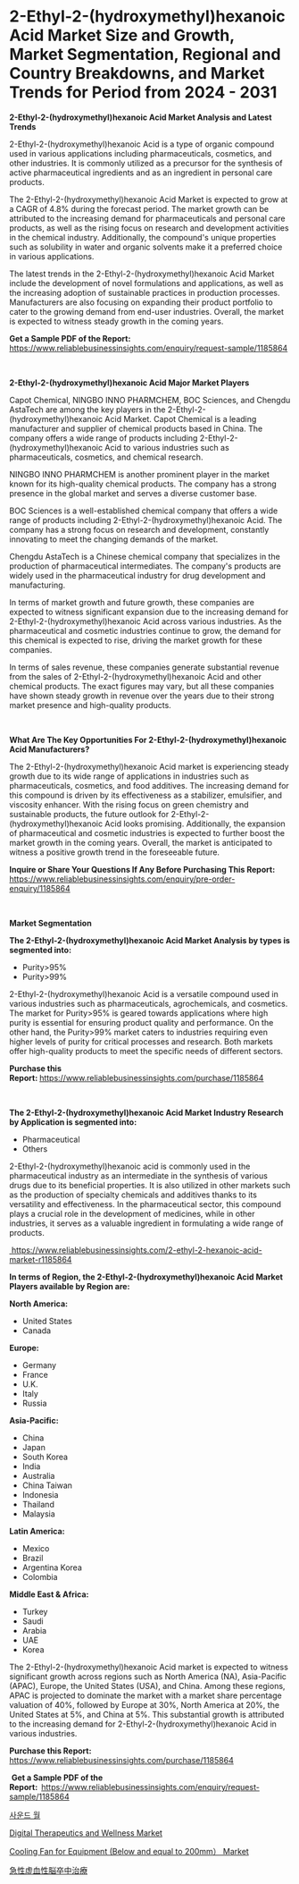 <p><h1>2-Ethyl-2-(hydroxymethyl)hexanoic Acid Market Size and Growth, Market Segmentation, Regional and Country Breakdowns, and Market Trends for Period from 2024 -  2031</h1></p><p><strong>2-Ethyl-2-(hydroxymethyl)hexanoic Acid Market Analysis and Latest Trends</strong></p>
<p><p>2-Ethyl-2-(hydroxymethyl)hexanoic Acid is a type of organic compound used in various applications including pharmaceuticals, cosmetics, and other industries. It is commonly utilized as a precursor for the synthesis of active pharmaceutical ingredients and as an ingredient in personal care products.</p><p>The 2-Ethyl-2-(hydroxymethyl)hexanoic Acid Market is expected to grow at a CAGR of 4.8% during the forecast period. The market growth can be attributed to the increasing demand for pharmaceuticals and personal care products, as well as the rising focus on research and development activities in the chemical industry. Additionally, the compound's unique properties such as solubility in water and organic solvents make it a preferred choice in various applications.</p><p>The latest trends in the 2-Ethyl-2-(hydroxymethyl)hexanoic Acid Market include the development of novel formulations and applications, as well as the increasing adoption of sustainable practices in production processes. Manufacturers are also focusing on expanding their product portfolio to cater to the growing demand from end-user industries. Overall, the market is expected to witness steady growth in the coming years.</p></p>
<p><strong>Get a Sample PDF of the Report:&nbsp;</strong> <a href="https://www.reliablebusinessinsights.com/enquiry/request-sample/1185864">https://www.reliablebusinessinsights.com/enquiry/request-sample/1185864</a></p>
<p>&nbsp;</p>
<p><strong>2-Ethyl-2-(hydroxymethyl)hexanoic Acid Major Market Players</strong></p>
<p><p>Capot Chemical, NINGBO INNO PHARMCHEM, BOC Sciences, and Chengdu AstaTech are among the key players in the 2-Ethyl-2-(hydroxymethyl)hexanoic Acid Market. Capot Chemical is a leading manufacturer and supplier of chemical products based in China. The company offers a wide range of products including 2-Ethyl-2-(hydroxymethyl)hexanoic Acid to various industries such as pharmaceuticals, cosmetics, and chemical research.</p><p>NINGBO INNO PHARMCHEM is another prominent player in the market known for its high-quality chemical products. The company has a strong presence in the global market and serves a diverse customer base.</p><p>BOC Sciences is a well-established chemical company that offers a wide range of products including 2-Ethyl-2-(hydroxymethyl)hexanoic Acid. The company has a strong focus on research and development, constantly innovating to meet the changing demands of the market.</p><p>Chengdu AstaTech is a Chinese chemical company that specializes in the production of pharmaceutical intermediates. The company's products are widely used in the pharmaceutical industry for drug development and manufacturing.</p><p>In terms of market growth and future growth, these companies are expected to witness significant expansion due to the increasing demand for 2-Ethyl-2-(hydroxymethyl)hexanoic Acid across various industries. As the pharmaceutical and cosmetic industries continue to grow, the demand for this chemical is expected to rise, driving the market growth for these companies.</p><p>In terms of sales revenue, these companies generate substantial revenue from the sales of 2-Ethyl-2-(hydroxymethyl)hexanoic Acid and other chemical products. The exact figures may vary, but all these companies have shown steady growth in revenue over the years due to their strong market presence and high-quality products.</p></p>
<p>&nbsp;</p>
<p><strong>What Are The Key Opportunities For 2-Ethyl-2-(hydroxymethyl)hexanoic Acid Manufacturers?</strong></p>
<p><p>The 2-Ethyl-2-(hydroxymethyl)hexanoic Acid market is experiencing steady growth due to its wide range of applications in industries such as pharmaceuticals, cosmetics, and food additives. The increasing demand for this compound is driven by its effectiveness as a stabilizer, emulsifier, and viscosity enhancer. With the rising focus on green chemistry and sustainable products, the future outlook for 2-Ethyl-2-(hydroxymethyl)hexanoic Acid looks promising. Additionally, the expansion of pharmaceutical and cosmetic industries is expected to further boost the market growth in the coming years. Overall, the market is anticipated to witness a positive growth trend in the foreseeable future.</p></p>
<p><strong>Inquire or Share Your Questions If Any Before Purchasing This Report:</strong> <a href="https://www.reliablebusinessinsights.com/enquiry/pre-order-enquiry/1185864">https://www.reliablebusinessinsights.com/enquiry/pre-order-enquiry/1185864</a></p>
<p>&nbsp;</p>
<p><strong>Market Segmentation</strong></p>
<p><strong>The 2-Ethyl-2-(hydroxymethyl)hexanoic Acid Market Analysis by types is segmented into:</strong></p>
<p><ul><li>Purity>95%</li><li>Purity>99%</li></ul></p>
<p><p>2-Ethyl-2-(hydroxymethyl)hexanoic Acid is a versatile compound used in various industries such as pharmaceuticals, agrochemicals, and cosmetics. The market for Purity>95% is geared towards applications where high purity is essential for ensuring product quality and performance. On the other hand, the Purity>99% market caters to industries requiring even higher levels of purity for critical processes and research. Both markets offer high-quality products to meet the specific needs of different sectors.</p></p>
<p><strong>Purchase this Report:&nbsp;</strong><a href="https://www.reliablebusinessinsights.com/purchase/1185864">https://www.reliablebusinessinsights.com/purchase/1185864</a></p>
<p>&nbsp;</p>
<p><strong>The 2-Ethyl-2-(hydroxymethyl)hexanoic Acid Market Industry Research by Application is segmented into:</strong></p>
<p><ul><li>Pharmaceutical</li><li>Others</li></ul></p>
<p><p>2-Ethyl-2-(hydroxymethyl)hexanoic acid is commonly used in the pharmaceutical industry as an intermediate in the synthesis of various drugs due to its beneficial properties. It is also utilized in other markets such as the production of specialty chemicals and additives thanks to its versatility and effectiveness. In the pharmaceutical sector, this compound plays a crucial role in the development of medicines, while in other industries, it serves as a valuable ingredient in formulating a wide range of products.</p></p>
<p><a href="https://www.reliablebusinessinsights.com/2-ethyl-2-hexanoic-acid-market-r1185864">&nbsp;https://www.reliablebusinessinsights.com/2-ethyl-2-hexanoic-acid-market-r1185864</a></p>
<p><strong>In terms of Region, the 2-Ethyl-2-(hydroxymethyl)hexanoic Acid Market Players available by Region are:</strong></p>
<p>
    <p> <strong> North America: </strong>
        <ul>
            <li>United States</li>
            <li>Canada</li>
        </ul>
        </p> 
    <p> <strong> Europe: </strong>
        <ul>
            <li>Germany</li>
            <li>France</li>
            <li>U.K.</li>
            <li>Italy</li>
            <li>Russia</li>
        </ul>
        </p> 
    <p> <strong> Asia-Pacific: </strong>
        <ul>
            <li>China</li>
            <li>Japan</li>
            <li>South Korea</li>
            <li>India</li>
            <li>Australia</li>
            <li>China Taiwan</li>
            <li>Indonesia</li>
            <li>Thailand</li>
            <li>Malaysia</li>
        </ul>
        </p> 
    <p> <strong> Latin America: </strong>
        <ul>
            <li>Mexico</li>
            <li>Brazil</li>
            <li>Argentina Korea</li>
            <li>Colombia</li>
        </ul>
        </p> 
    <p> <strong> Middle East & Africa: </strong>
        <ul>
            <li>Turkey</li>
            <li>Saudi</li>
            <li>Arabia</li>
            <li>UAE</li>
            <li>Korea</li>
        </ul>
    </p>
    </p>
<p><p>The 2-Ethyl-2-(hydroxymethyl)hexanoic Acid market is expected to witness significant growth across regions such as North America (NA), Asia-Pacific (APAC), Europe, the United States (USA), and China. Among these regions, APAC is projected to dominate the market with a market share percentage valuation of 40%, followed by Europe at 30%, North America at 20%, the United States at 5%, and China at 5%. This substantial growth is attributed to the increasing demand for 2-Ethyl-2-(hydroxymethyl)hexanoic Acid in various industries.</p></p>
<p><strong>Purchase this Report: </strong><a href="https://www.reliablebusinessinsights.com/purchase/1185864">https://www.reliablebusinessinsights.com/purchase/1185864</a></p>
<p>&nbsp;<strong>Get a Sample PDF of the Report:&nbsp;&nbsp;</strong><a href="https://www.reliablebusinessinsights.com/enquiry/request-sample/1185864">https://www.reliablebusinessinsights.com/enquiry/request-sample/1185864</a></p>
<p><strong></strong></p>
<p><p><a href="https://github.com/vdhdwjyp90142/Market-Research-Report-List-3/blob/main/5157336625.md">사운드 월</a></p><p><a href="https://issuu.com/reportprime-2/docs/digital-therapeutics-and-wellness-market-size-2030">Digital Therapeutics and Wellness Market</a></p><p><a href="https://github.com/kimjmgeh81/Market-Research-Report-List-1/blob/main/cooling-fan-for-equipment-below-and-equal-to-200mm-market.md">Cooling Fan for Equipment (Below and equal to 200mm） Market</a></p><p><a href="https://github.com/sghwr779811674/Market-Research-Report-List-3/blob/main/6927039185356.md">急性虚血性脳卒中治療</a></p></p>